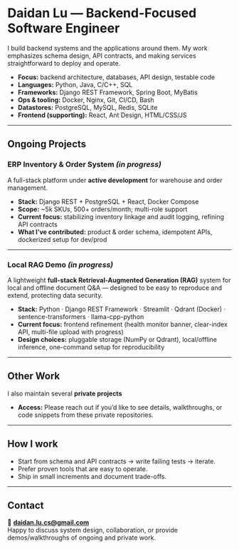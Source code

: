 # Daidan Lu — Backend-Focused Software Engineer

I build backend systems and the applications around them. My work emphasizes schema design, API contracts, and making services straightforward to deploy and operate.

- **Focus:** backend architecture, databases, API design, testable code  
- **Languages:** Python, Java, C/C++, SQL  
- **Frameworks:** Django REST Framework, Spring Boot, MyBatis  
- **Ops & tooling:** Docker, Nginx, Git, CI/CD, Bash  
- **Datastores:** PostgreSQL, MySQL, Redis, SQLite  
- **Frontend (supporting):** React, Ant Design, HTML/CSS/JS  

---

## Ongoing Projects

### ERP Inventory & Order System _(in progress)_
A full-stack platform under **active development** for warehouse and order management.

- **Stack:** Django REST + PostgreSQL + React, Docker Compose  
- **Scope:** ~5k SKUs, 500+ orders/month; multi-role support  
- **Current focus:** stabilizing inventory linkage and audit logging, refining API contracts  
- **What I’ve contributed:** product & order schema, idempotent APIs, dockerized setup for dev/prod  

---

### Local RAG Demo _(in progress)_

A lightweight **full-stack Retrieval-Augmented Generation (RAG)** system for local and offline document Q&A — designed to be easy to reproduce and extend, protecting data security.

- **Stack:** Python · Django REST Framework · Streamlit · Qdrant (Docker) · sentence-transformers · llama-cpp-python  
- **Current focus:** frontend refinement (health monitor banner, clear-index API, multi-file upload with progress)  
- **Design choices:** pluggable storage (NumPy or Qdrant), local/offline inference, one-command setup for reproducibility
  

---

## Other Work
I also maintain several **private projects**
- **Access:** Please reach out if you’d like to see details, walkthroughs, or code snippets from these private repositories.  

---

## How I work
- Start from schema and API contracts → write failing tests → iterate.  
- Prefer proven tools that are easy to operate.  
- Ship in small increments and document trade-offs.  

---

## Contact
📧 **daidan.lu.cs@gmail.com**  
Happy to discuss system design, collaboration, or provide demos/walkthroughs of ongoing and private work.
